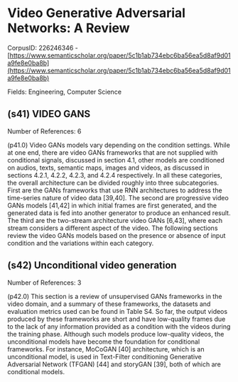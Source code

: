# Video Generative Adversarial Networks: A Review

CorpusID: 226246346 - [https://www.semanticscholar.org/paper/5c1b1ab734ebc6ba56ea5d8af9d01a9fe8e0ba8b](https://www.semanticscholar.org/paper/5c1b1ab734ebc6ba56ea5d8af9d01a9fe8e0ba8b)

Fields: Engineering, Computer Science

## (s41) VIDEO GANS
Number of References: 6

(p41.0) Video GANs models vary depending on the condition settings. While at one end, there are video GANs frameworks that are not supplied with conditional signals, discussed in section 4.1, other models are conditioned on audios, texts, semantic maps, images and videos, as discussed in sections 4.2.1, 4.2.2, 4.2.3, and 4.2.4 respectively. In all these categories, the overall architecture can be divided roughly into three subcategories. First are the GANs frameworks that use RNN architectures to address the time-series nature of video data [39,40]. The second are progressive video GANs models [41,42] in which initial frames are first generated, and the generated data is fed into another generator to produce an enhanced result. The third are the two-stream architecture video GANs [6,43], where each stream considers a different aspect of the video. The following sections review the video GANs models based on the presence or absence of input condition and the variations within each category.
## (s42) Unconditional video generation
Number of References: 3

(p42.0) This section is a review of unsupervised GANs frameworks in the video domain, and a summary of these frameworks, the datasets and evaluation metrics used can be found in Table S4. So far, the output videos produced by these frameworks are short and have low-quality frames due to the lack of any information provided as a condition with the videos during the training phase. Although such models produce low-quality videos, the unconditional models have become the foundation for conditional frameworks. For instance, MoCoGAN [40] architecture, which is an unconditional model, is used in Text-Filter conditioning Generative Adversarial Network (TFGAN) [44] and storyGAN [39], both of which are conditional models.
